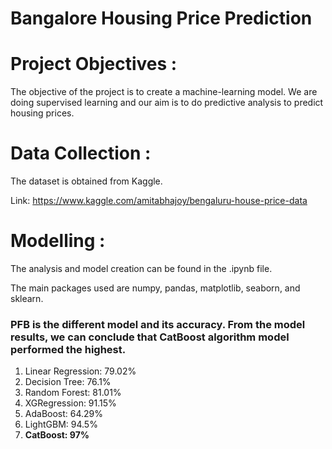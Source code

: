 # Bangalore Housing Price Prediction

# Project Objectives :
The objective of the project is to create a machine-learning model. We are doing supervised learning and our aim is to do predictive analysis to predict housing prices.

# Data Collection :
The dataset is obtained from Kaggle.

Link: https://www.kaggle.com/amitabhajoy/bengaluru-house-price-data

# Modelling :
The analysis and model creation can be found in the .ipynb file.

The main packages used are numpy, pandas, matplotlib, seaborn, and sklearn.

### PFB is the different model and its accuracy. From the model results, we can conclude that CatBoost algorithm model performed the highest.

1. Linear Regression: 79.02%
2. Decision Tree: 76.1%
3. Random Forest: 81.01%
4. XGRegression: 91.15%
5. AdaBoost: 64.29%
6. LightGBM: 94.5%
7. **CatBoost: 97%**
